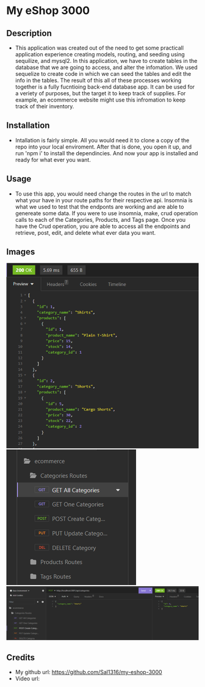 # My eShop 3000

## Description 
- This application was created out of the need to get some practicall application experience creating models, routing, and seeding using sequilize, and mysql2. In this application, we have to create tables in the database that we are going to access, and alter the infomation. We used sequelize to create code in which we can seed the tables and edit the info in the tables. The result of this all of these processes working together is a fully fucntioing back-end database app. It can be used for a veriety of purposes, but the target it to keep track of supplies. For example, an ecommerce website might use this infromation to keep track of their inventory.
  

## Installation
- Intallation is fairly simple. All you would need it to clone a copy of the repo into your local enviroment. After that is done, you open it up, and run 'npm i' to install the dependincies. And now your app is installed and ready for what ever you want.


## Usage
- To use this app, you would need change the routes in the url to match what your have in your route paths for their respective api. Insomnia is what we used to test that the endponts are working and are able to genereate some data. If you were to use insomnia, make, crud operation calls to each of the Categories, Products, and Tags page. Once you have the Crud operation, you are able to access all the endpoints and retrieve, post, edit, and delete what ever data you want.


## Images
![Alt text](Assets/images/getAll-categories.png)
![Alt text](Assets/images/Categories-crud.png)
![Alt text](Assets/images/Post.png)


## Credits
- My github url: https://github.com/Sal1316/my-eshop-3000
- Video url: 